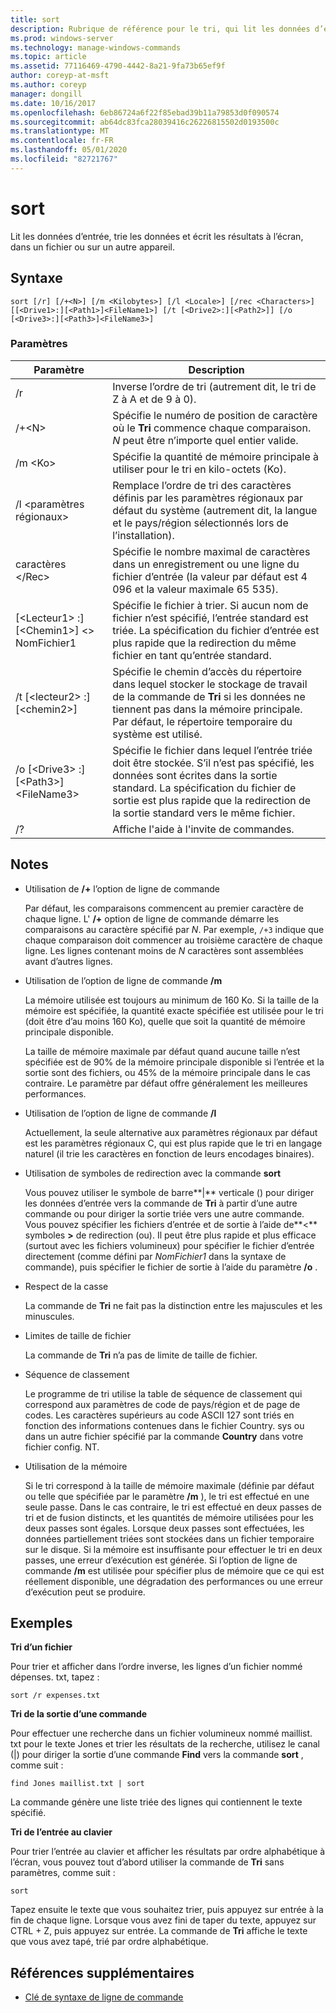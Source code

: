 ```yaml
---
title: sort
description: Rubrique de référence pour le tri, qui lit les données d’entrée, trie les données et écrit les résultats à l’écran, dans un fichier ou sur un autre appareil.
ms.prod: windows-server
ms.technology: manage-windows-commands
ms.topic: article
ms.assetid: 77116469-4790-4442-8a21-9fa73b65ef9f
author: coreyp-at-msft
ms.author: coreyp
manager: dongill
ms.date: 10/16/2017
ms.openlocfilehash: 6eb86724a6f22f85ebad39b11a79853d0f090574
ms.sourcegitcommit: ab64dc83fca28039416c26226815502d0193500c
ms.translationtype: MT
ms.contentlocale: fr-FR
ms.lasthandoff: 05/01/2020
ms.locfileid: "82721767"
---
```

# <a name="sort"></a>sort

Lit les données d’entrée, trie les données et écrit les résultats à l’écran, dans un fichier ou sur un autre appareil.



## <a name="syntax"></a>Syntaxe

```
sort [/r] [/+<N>] [/m <Kilobytes>] [/l <Locale>] [/rec <Characters>] [[<Drive1>:][<Path1>]<FileName1>] [/t [<Drive2>:][<Path2>]] [/o [<Drive3>:][<Path3>]<FileName3>]
```

### <a name="parameters"></a>Paramètres

|Paramètre|Description|
|---------|-----------|
|/r|Inverse l’ordre de tri (autrement dit, le tri de Z à A et de 9 à 0).|
|/+\<N>|Spécifie le numéro de position de caractère où le **Tri** commence chaque comparaison. *N* peut être n’importe quel entier valide.|
|/m \<Ko>|Spécifie la quantité de mémoire principale à utiliser pour le tri en kilo-octets (Ko).|
|/l \<paramètres régionaux>|Remplace l’ordre de tri des caractères définis par les paramètres régionaux par défaut du système (autrement dit, la langue et le pays/région sélectionnés lors de l’installation).|
|caractères \</Rec>|Spécifie le nombre maximal de caractères dans un enregistrement ou une ligne du fichier d’entrée (la valeur par défaut est 4 096 et la valeur maximale 65 535).|
|[\<Lecteur1> :] [\<Chemin1>] \<> NomFichier1|Spécifie le fichier à trier. Si aucun nom de fichier n’est spécifié, l’entrée standard est triée. La spécification du fichier d’entrée est plus rapide que la redirection du même fichier en tant qu’entrée standard.|
|/t [\<lecteur2> :] [\<chemin2>]|Spécifie le chemin d’accès du répertoire dans lequel stocker le stockage de travail de la commande de **Tri** si les données ne tiennent pas dans la mémoire principale. Par défaut, le répertoire temporaire du système est utilisé.|
|/o [\<Drive3> :] [\<Path3>]\<FileName3>|Spécifie le fichier dans lequel l’entrée triée doit être stockée. S’il n’est pas spécifié, les données sont écrites dans la sortie standard. La spécification du fichier de sortie est plus rapide que la redirection de la sortie standard vers le même fichier.|
|/?|Affiche l'aide à l'invite de commandes.|

## <a name="remarks"></a>Notes 

-   Utilisation de **/+** l’option de ligne de commande

    Par défaut, les comparaisons commencent au premier caractère de chaque ligne. L' **/+** option de ligne de commande démarre les comparaisons au caractère spécifié par *N*. Par exemple, `/+3` indique que chaque comparaison doit commencer au troisième caractère de chaque ligne. Les lignes contenant moins de *N* caractères sont assemblées avant d’autres lignes.
-   Utilisation de l’option de ligne de commande **/m**

    La mémoire utilisée est toujours au minimum de 160 Ko. Si la taille de la mémoire est spécifiée, la quantité exacte spécifiée est utilisée pour le tri (doit être d’au moins 160 Ko), quelle que soit la quantité de mémoire principale disponible.

    La taille de mémoire maximale par défaut quand aucune taille n’est spécifiée est de 90% de la mémoire principale disponible si l’entrée et la sortie sont des fichiers, ou 45% de la mémoire principale dans le cas contraire. Le paramètre par défaut offre généralement les meilleures performances.
-   Utilisation de l’option de ligne de commande **/l**

    Actuellement, la seule alternative aux paramètres régionaux par défaut est les paramètres régionaux C, qui est plus rapide que le tri en langage naturel (il trie les caractères en fonction de leurs encodages binaires).
-   Utilisation de symboles de redirection avec la commande **sort**

    Vous pouvez utiliser le symbole de barre**|** verticale () pour diriger les données d’entrée vers la commande de **Tri** à partir d’une autre commande ou pour diriger la sortie triée vers une autre commande. Vous pouvez spécifier les fichiers d’entrée et de sortie à l’aide de**<** symboles **>** de redirection (ou). Il peut être plus rapide et plus efficace (surtout avec les fichiers volumineux) pour spécifier le fichier d’entrée directement (comme défini par *NomFichier1* dans la syntaxe de commande), puis spécifier le fichier de sortie à l’aide du paramètre **/o** .
-   Respect de la casse

    La commande de **Tri** ne fait pas la distinction entre les majuscules et les minuscules.
-   Limites de taille de fichier

    La commande de **Tri** n’a pas de limite de taille de fichier.
-   Séquence de classement

    Le programme de tri utilise la table de séquence de classement qui correspond aux paramètres de code de pays/région et de page de codes. Les caractères supérieurs au code ASCII 127 sont triés en fonction des informations contenues dans le fichier Country. sys ou dans un autre fichier spécifié par la commande **Country** dans votre fichier config. NT.
-   Utilisation de la mémoire

    Si le tri correspond à la taille de mémoire maximale (définie par défaut ou telle que spécifiée par le paramètre **/m** ), le tri est effectué en une seule passe. Dans le cas contraire, le tri est effectué en deux passes de tri et de fusion distincts, et les quantités de mémoire utilisées pour les deux passes sont égales. Lorsque deux passes sont effectuées, les données partiellement triées sont stockées dans un fichier temporaire sur le disque. Si la mémoire est insuffisante pour effectuer le tri en deux passes, une erreur d’exécution est générée. Si l’option de ligne de commande **/m** est utilisée pour spécifier plus de mémoire que ce qui est réellement disponible, une dégradation des performances ou une erreur d’exécution peut se produire.

## <a name="examples"></a>Exemples

**Tri d’un fichier**

Pour trier et afficher dans l’ordre inverse, les lignes d’un fichier nommé dépenses. txt, tapez :

`sort /r expenses.txt`

**Tri de la sortie d’une commande**

Pour effectuer une recherche dans un fichier volumineux nommé maillist. txt pour le texte Jones et trier les résultats de la recherche, utilisez le canal (|) pour diriger la sortie d’une commande **Find** vers la commande **sort** , comme suit :

`find Jones maillist.txt | sort`

La commande génère une liste triée des lignes qui contiennent le texte spécifié.

**Tri de l’entrée au clavier**

Pour trier l’entrée au clavier et afficher les résultats par ordre alphabétique à l’écran, vous pouvez tout d’abord utiliser la commande de **Tri** sans paramètres, comme suit :

`sort`

Tapez ensuite le texte que vous souhaitez trier, puis appuyez sur entrée à la fin de chaque ligne. Lorsque vous avez fini de taper du texte, appuyez sur CTRL + Z, puis appuyez sur entrée. La commande de **Tri** affiche le texte que vous avez tapé, trié par ordre alphabétique.

## <a name="additional-references"></a>Références supplémentaires

- [Clé de syntaxe de ligne de commande](command-line-syntax-key.md)